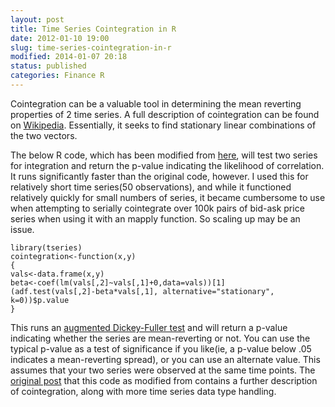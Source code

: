```yaml
---
layout: post
title: Time Series Cointegration in R
date: 2012-01-10 19:00
slug: time-series-cointegration-in-r
modified: 2014-01-07 20:18
status: published
categories: Finance R
---
```


Cointegration can be a valuable tool in determining the mean reverting
properties of 2 time series. A full description of cointegration can be found
on [Wikipedia](http://en.wikipedia.org/wiki/Cointegration). Essentially, it
seeks to find stationary linear combinations of the two vectors.  
  
The below R code, which has been modified from
[here](http://quanttrader.info/public/testForCoint.html), will test two series
for integration and return the p-value indicating the likelihood of
correlation. It runs significantly faster than the original code, however. I
used this for relatively short time series(50 observations), and while it
functioned relatively quickly for small numbers of series, it became
cumbersome to use when attempting to serially cointegrate over 100k pairs of
bid-ask price series when using it with an mapply function. So scaling up may
be an issue.

    
    
      
    library(tseries)  
    cointegration<-function(x,y)  
    {  
    vals<-data.frame(x,y)  
    beta<-coef(lm(vals[,2]~vals[,1]+0,data=vals))[1]  
    (adf.test(vals[,2]-beta*vals[,1], alternative="stationary", k=0))$p.value  
    }  
    

This runs an [augmented Dickey-Fuller
test](http://en.wikipedia.org/wiki/Augmented_Dickey%E2%80%93Fuller_test) and
will return a p-value indicating whether the series are mean-reverting or not.
You can use the typical p-value as a test of significance if you like(ie, a
p-value below .05 indicates a mean-reverting spread), or you can use an
alternate value. This assumes that your two series were observed at the same
time points. The [original
post](http://quanttrader.info/public/testForCoint.html) that this code as
modified from contains a further description of cointegration, along with more
time series data type handling.